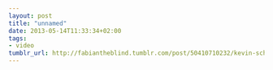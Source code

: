 ```yaml
---
layout: post
title: "unnamed"
date: 2013-05-14T11:33:34+02:00
tags:
- video
tumblr_url: http://fabiantheblind.tumblr.com/post/50410710232/kevin-schires-saz-first-hour-with-toy-brick
---
```

